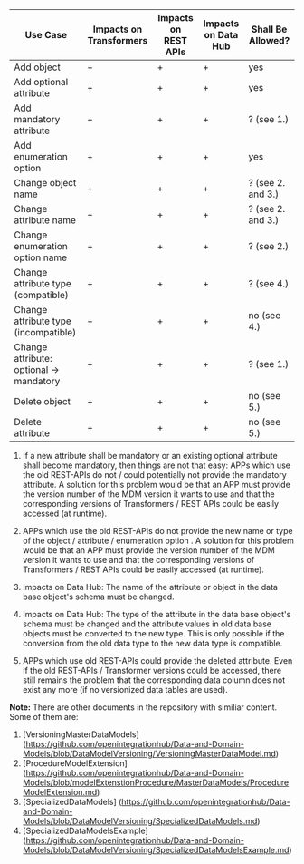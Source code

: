 
|Use Case|Impacts on Transformers|Impacts on REST APIs|Impacts on Data Hub |Shall Be Allowed?|
|---|---|---|---|---|
|Add object|+|+|+|yes|
|Add optional attribute|+|+|+|yes|
|Add mandatory attribute|+|+|+|? (see 1.)|
|Add enumeration option|+|+|+|yes|
|Change object name|+|+|+|? (see 2. and 3.)|
|Change attribute name|+|+|+|? (see 2. and 3.)|
|Change enumeration option name|+|+|+|? (see 2.)|
|Change attribute type (compatible)|+|+|+|? (see 4.)|
|Change attribute type (incompatible)|+|+|+|no (see 4.)|
|Change attribute: optional -> mandatory|+|+|+|? (see 1.)|
|Delete object|+|+|+|no (see 5.)|
|Delete attribute|+|+|+|no (see 5.)|

1. If a new attribute shall be mandatory or an existing optional attribute shall become mandatory, then things are 
not that easy: APPs which use the old REST-APIs do not / could potentially not provide the mandatory attribute. A 
solution for this 
problem would be that an APP must provide the version number of the MDM version it wants to use and that the 
corresponding versions of Transformers / REST APIs could be easily accessed (at runtime).
 
2. APPs which use the old REST-APIs do not provide the new name or type of the object / attribute / enumeration option
. A solution for this problem 
would be that an APP must provide the version number of the MDM version it wants to use and that the corresponding 
versions of Transformers / REST APIs could be easily accessed (at runtime).

3. Impacts on Data Hub: The name of the attribute or object in the data base object's schema must be changed.

4. Impacts on Data Hub: The type of the attribute in the data base object's schema must be changed and 
the attribute values in old data base objects must be converted to the new type. This is only possible if the 
conversion from the old data type to the new data type is compatible.

5. APPs which use old REST-APIs could provide the deleted attribute. Even if the old REST-APIs / Transformer versions 
could be accessed, there still remains the problem that the corresponding data column does not exist any more (if no versionized data tables are used).


**Note:** There are other documents in the repository with similiar content.
Some of them are:

1. [VersioningMasterDataModels] (https://github.com/openintegrationhub/Data-and-Domain-Models/blob/DataModelVersioning/VersioningMasterDataModel.md)
2. [ProcedureModelExtension] (https://github.com/openintegrationhub/Data-and-Domain-Models/blob/modelExtenstionProcedure/MasterDataModels/ProcedureModelExtension.md)
3. [SpecializedDataModels] (https://github.com/openintegrationhub/Data-and-Domain-Models/blob/DataModelVersioning/SpecializedDataModels.md)
4. [SpecializedDataModelsExample] (https://github.com/openintegrationhub/Data-and-Domain-Models/blob/DataModelVersioning/SpecializedDataModelsExample.md)

